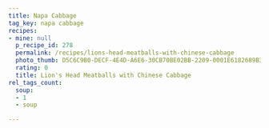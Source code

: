 ```yaml
---
title: Napa Cabbage
tag_key: napa cabbage
recipes:
- mine: null
  p_recipe_id: 278
  permalink: /recipes/lions-head-meatballs-with-chinese-cabbage
  photo_thumb: D5C6C9B0-DECF-4E4D-A6E6-30CB70BE02BB-2209-0001E6182689B3E9.jpg
  rating: 0
  title: Lion's Head Meatballs with Chinese Cabbage
rel_tags_count:
  soup:
  - 1
  - soup

---
```

